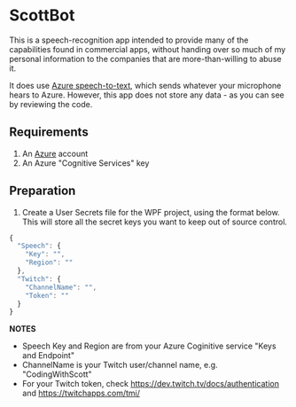 # ScottBot
This is a speech-recognition app intended to provide many of the capabilities found in commercial apps, without handing over so much of my personal information to the companies that are more-than-willing to abuse it.

It does use [Azure speech-to-text](https://azure.microsoft.com/en-us/services/cognitive-services/speech-to-text/), which sends whatever your microphone hears to Azure. However, this app does not store any data - as you can see by reviewing the code.

## Requirements
1. An [Azure](https://azure.microsoft.com) account
2. An Azure "Cognitive Services" key


## Preparation
1. Create a User Secrets file for the WPF project, using the format below. This will store all the secret keys you want to keep out of source control.
```javascript
{
  "Speech": {
    "Key": "",
    "Region": ""
  },
  "Twitch": {
    "ChannelName": "",
    "Token": ""
  } 
}
```

**NOTES**
- Speech Key and Region are from your Azure Coginitive service "Keys and Endpoint"
- ChannelName is your Twitch user/channel name, e.g. "CodingWithScott"
- For your Twitch token, check https://dev.twitch.tv/docs/authentication and https://twitchapps.com/tmi/
